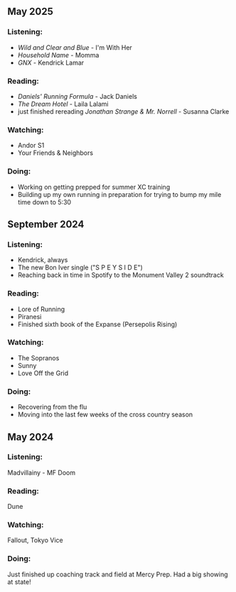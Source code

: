 ## May 2025

### Listening:
- *Wild and Clear and Blue* - I'm With Her
- *Household Name* - Momma
- *GNX* - Kendrick Lamar

### Reading:
- *Daniels' Running Formula* - Jack Daniels
- *The Dream Hotel* - Laila Lalami
- just finished rereading *Jonathan Strange & Mr. Norrell* - Susanna Clarke

### Watching:
- Andor S1
- Your Friends & Neighbors

### Doing:
- Working on getting prepped for summer XC training
- Building up my own running in preparation for trying to bump my mile time down to 5:30

## September 2024

### Listening:
- Kendrick, always
- The new Bon Iver single ("S P E Y S I D E")
- Reaching back in time in Spotify to the Monument Valley 2 soundtrack

### Reading:
- Lore of Running
- Piranesi
- Finished sixth book of the Expanse (Persepolis Rising)

### Watching:
- The Sopranos
- Sunny
- Love Off the Grid

### Doing:
- Recovering from the flu
- Moving into the last few weeks of the cross country season

## May 2024

### Listening: 
Madvillainy - MF Doom

### Reading: 
Dune

### Watching: 
Fallout, Tokyo Vice

### Doing:
Just finished up coaching track and field at Mercy Prep. Had a big showing at state!